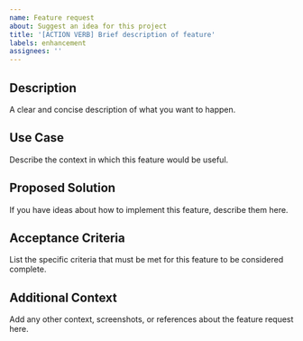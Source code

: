 ```yaml
---
name: Feature request
about: Suggest an idea for this project
title: '[ACTION VERB] Brief description of feature'
labels: enhancement
assignees: ''
---
```


## Description
A clear and concise description of what you want to happen.

## Use Case
Describe the context in which this feature would be useful.

## Proposed Solution
If you have ideas about how to implement this feature, describe them here.

## Acceptance Criteria
List the specific criteria that must be met for this feature to be considered complete.

## Additional Context
Add any other context, screenshots, or references about the feature request here.